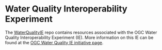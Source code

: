 # Water Quality Interoperability Experiment

The [WaterQualityIE](https://github.com/opengeospatial/WaterQualityIE) repo contains resources associated with the OGC Water Quality Interoperability Experiment (IE). More information on this IE can be found at the [OGC Water Quality IE initiative page](https://www.ogc.org/projects/initiatives/waterqualityie).
